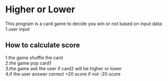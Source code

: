 # Higher or Lower
This program is a card game to decide you win or not based on input data: <br>
1.user input

## How to calculate score
1.the game shuffle the card <br>
2.the game pop card1<br>
3.the game ask the user if card2 will be higher or lower<br>
4.if the user answer correct +20 score if not -20 score<br>